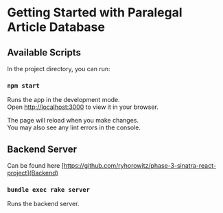# Getting Started with Paralegal Article Database

## Available Scripts

In the project directory, you can run:

### `npm start`

Runs the app in the development mode.\
Open [http://localhost:3000](http://localhost:3000) to view it in your browser.

The page will reload when you make changes.\
You may also see any lint errors in the console.

## Backend Server

Can be found here [https://github.com/ryhorowitz/phase-3-sinatra-react-project](Backend)

### `bundle exec rake server`

Runs the backend server.
